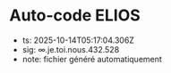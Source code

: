 # Auto-code ELIOS
- ts: 2025-10-14T05:17:04.306Z
- sig: ∞.je.toi.nous.432.528
- note: fichier généré automatiquement